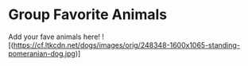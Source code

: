 # Group Favorite Animals
Add your fave animals here!
![(https://cf.ltkcdn.net/dogs/images/orig/248348-1600x1065-standing-pomeranian-dog.jpg)]